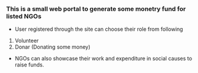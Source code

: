 ### This is a small web portal to generate some monetry fund for listed NGOs  
- User registered through the site can choose their role from following    
1. Volunteer  
2. Donar (Donating some money)    
- NGOs can also showcase their work and expenditure in social causes to raise funds.
